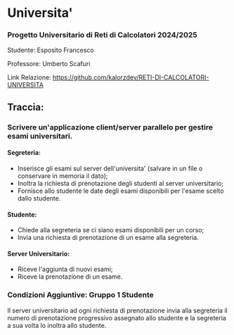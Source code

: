 # Universita'

### Progetto Universitario di Reti di Calcolatori 2024/2025

Studente: Esposito Francesco

Professore: Umberto Scafuri

Link Relazione: https://github.com/kalorzdev/RETI-DI-CALCOLATORI-UNIVERSITA

## Traccia:

### Scrivere un'applicazione client/server parallelo per gestire esami universitari.

#### Segreteria:

- Inserisce gli esami sul server dell'universita' (salvare in un file o conservare in memoria il dato);
- Inoltra la richiesta di prenotazione degli studenti al server universitario;
- Fornisce allo studente le date degli esami disponibili per l'esame scelto dallo studente.

#### Studente:

- Chiede alla segreteria se ci siano esami disponibili per un corso;
- Invia una richiesta di prenotazione di un esame alla segreteria.

#### Server Universitario:

- Riceve l'aggiunta di nuovi esami;
- Riceve la prenotazione di un esame.

### Condizioni Aggiuntive: Gruppo 1 Studente

Il server universitario ad ogni richiesta di prenotazione invia alla segreteria il numero di prenotazione progressivo
assegnato allo studente e la segreteria a sua volta lo inoltra allo studente.
